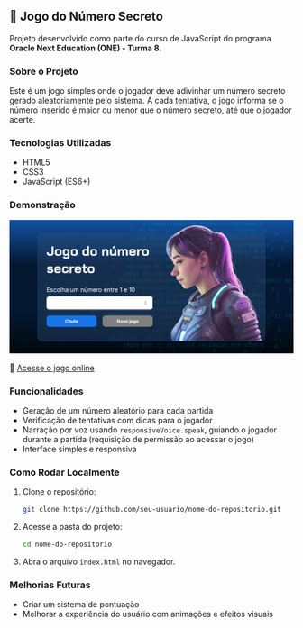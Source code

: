## 🎲 Jogo do Número Secreto

Projeto desenvolvido como parte do curso de JavaScript do programa **Oracle Next Education (ONE) - Turma 8**.

### Sobre o Projeto

Este é um jogo simples onde o jogador deve adivinhar um número secreto gerado aleatoriamente pelo sistema. A cada tentativa, o jogo informa se o número inserido é maior ou menor que o número secreto, até que o jogador acerte.

### Tecnologias Utilizadas

- HTML5
- CSS3
- JavaScript (ES6+)

### Demonstração

![index](https://github.com/arianewelke/jogo-do-numero-secreto/blob/main/img/index.png)

🔗 [Acesse o jogo online](https://jogo-do-numero-secreto-three-plum.vercel.app/)

### Funcionalidades

- Geração de um número aleatório para cada partida
- Verificação de tentativas com dicas para o jogador
- Narração por voz usando `responsiveVoice.speak`, guiando o jogador durante a partida (requisição de permissão ao acessar o jogo)
- Interface simples e responsiva

### Como Rodar Localmente

1. Clone o repositório:
   ```bash
   git clone https://github.com/seu-usuario/nome-do-repositorio.git
   ```
2. Acesse a pasta do projeto:
   ```bash
   cd nome-do-repositorio
   ```
3. Abra o arquivo `index.html` no navegador.

### Melhorias Futuras

- Criar um sistema de pontuação
- Melhorar a experiência do usuário com animações e efeitos visuais
